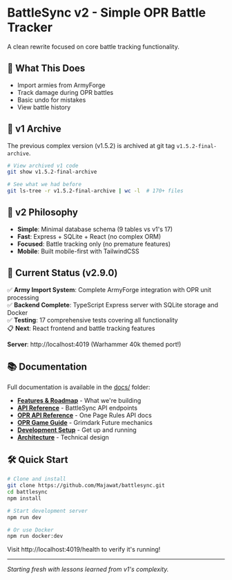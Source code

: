 # BattleSync v2 - Simple OPR Battle Tracker

A clean rewrite focused on core battle tracking functionality.

## 🎯 What This Does

- Import armies from ArmyForge  
- Track damage during OPR battles
- Basic undo for mistakes
- View battle history

## 🔄 v1 Archive

The previous complex version (v1.5.2) is archived at git tag `v1.5.2-final-archive`.

```bash
# View archived v1 code
git show v1.5.2-final-archive

# See what we had before
git ls-tree -r v1.5.2-final-archive | wc -l  # 170+ files
```

## 🚀 v2 Philosophy

- **Simple**: Minimal database schema (9 tables vs v1's 17)
- **Fast**: Express + SQLite + React (no complex ORM)  
- **Focused**: Battle tracking only (no premature features)
- **Mobile**: Built mobile-first with TailwindCSS

## 🚀 Current Status (v2.9.0)

✅ **Army Import System**: Complete ArmyForge integration with OPR unit processing  
✅ **Backend Complete**: TypeScript Express server with SQLite storage and Docker  
✅ **Testing**: 17 comprehensive tests covering all functionality  
📋 **Next**: React frontend and battle tracking features

**Server**: http://localhost:4019 (Warhammer 40k themed port!)

## 📚 Documentation

Full documentation is available in the [docs/](docs/) folder:

- **[Features & Roadmap](docs/features.md)** - What we're building
- **[API Reference](docs/api.md)** - BattleSync API endpoints
- **[OPR API Reference](docs/opr-api-reference.md)** - One Page Rules API docs
- **[OPR Game Guide](docs/opr-guide.md)** - Grimdark Future mechanics
- **[Development Setup](docs/development.md)** - Get up and running
- **[Architecture](docs/architecture.md)** - Technical design

## 🛠️ Quick Start

```bash
# Clone and install
git clone https://github.com/Majawat/battlesync.git
cd battlesync
npm install

# Start development server
npm run dev

# Or use Docker
npm run docker:dev
```

Visit http://localhost:4019/health to verify it's running!

---
*Starting fresh with lessons learned from v1's complexity.*